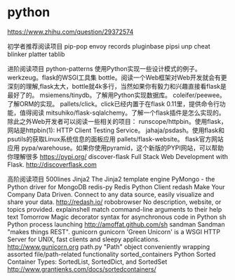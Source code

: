 # python
https://www.zhihu.com/question/29372574

初学者推荐阅读项目
pip-pop
envoy
records
pluginbase
pipsi
unp
cheat
blinker
platter
tablib



进阶阅读项目
python-patterns 使用Python实现一些设计模式的例子。
werkzeug。flask的WSGI工具集
bottle。阅读一个Web框架对Web开发就会有更深刻的理解,flask太大，bottle就4k多行，当然如果你有毅力和兴趣直接看flask是最好了的。
msiemens/tinydb。了解用Python实现数据库。
coleifer/peewee。了解ORM的实现。
pallets/click。click已经内置于在flask 0.11里，提供命令行功能，值得阅读
mitsuhiko/flask-sqlalchemy。了解一个flask插件是怎么实现的。
除此之外Web开发者可以阅读一些相关的项目：
runscope/httpbin。使用flask，网站是httpbin(1): HTTP Client Testing Service。
jahaja/psdash。使用flask和psutils的获取Linux系统信息的面板应用
pallets/flask-website。 flask官方网站应用
pypa/warehouse。如果你使用pyramid，这个新版的PYPI网站，可以帮助你理解很多 https://pypi.org/
discover-flask  Full Stack Web Development with Flask. http://discoverflask.com


高阶阅读项目
500lines
Jinja2 The Jinja2 template engine
PyMongo - the Python driver for MongoDB
redis-py  Redis Python Client 
redash  Make Your Company Data Driven. Connect to any data source, easily visualize and share your data. http://redash.io/
robobrowser  No description, website, or topics provided. 
explainshell  match command-line arguments to their help text 
Tomorrow   Magic decorator syntax for asynchronous code in Python 
sh   Python process launching http://amoffat.github.com/sh 
sandman   Sandman "makes things REST". 
gunicorn gunicorn 'Green Unicorn' is a WSGI HTTP Server for UNIX, fast clients and sleepy applications. http://www.gunicorn.org 
path.py "Path" object conveniently wrapping assorted file/path-related functionality 
sorted_containers Python Sorted Container Types: SortedList, SortedDict, and SortedSet  http://www.grantjenks.com/docs/sortedcontainers/










